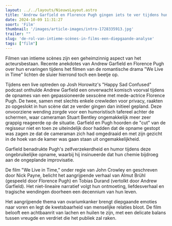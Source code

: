 ```yaml
---
layout: ../../layouts/NieuwsLayout.astro
title: 'Andrew Garfield en Florence Pugh gingen iets te ver tijdens hun sexscene'
date: 2024-10-09 11:31:27
soort: 'Film'
thumbnail: '/images/article-images/intro-1728335913.jpg'
trailer: ""
slug: 'de-rol-van-intieme-scènes-in-films-een-diepgaande-analyse'
tags: ["film"]
---
```


Filmen van intieme scènes zijn een geheimzinnig aspect van het acteursbestaan. Recente anekdotes van Andrew Garfield en Florence Pugh over hun ervaringen tijdens het filmen van de romantische drama "We Live in Time" lichten de sluier hierrond toch een beetje op.

Tijdens een live optreden op Josh Horowitz's "Happy Sad Confused" podcast onthulde Andrew Garfield een onverwacht komisch voorval tijdens de opnames van een gepassioneerde sexscène met mede-actrice Florence Pugh. De twee, samen met slechts enkele crewleden voor privacy, raakten zo opgeslokt in hun scène dat ze verder gingen dan initieel gepland. Deze onvoorziene wending zorgde voor een humoristisch tafereel achter de schermen, waar cameraman Stuart Bentley ongemakkelijk meer zeer grappig reageerde op de situatie. Garfield en Pugh hoorden de "cut" van de regisseur niet en toen ze uiteindelijk door hadden dat de opname gestopt was zagen ze dat de cameraman zich had omgedraaid en met zijn gezicht in de hoek van de kamer was gaan staan uit ongemakkelijkheid.

Garfield benadrukte Pugh's zelfverzekerdheid en humor tijdens deze ongebruikelijke opname, waarbij hij insinueerde dat hun chemie bijdroeg aan de ongeplande improvisatie. 

De film "We Live in Time," onder regie van John Crowley en geschreven door Nick Payne, belicht het aangrijpende verhaal van Almut Brühl (gespeeld door Florence Pugh) en Tobias Durand (vertolkt door Andrew Garfield). Het niet-lineaire narratief volgt hun ontmoeting, liefdesverhaal en tragische wendingen doorheen een decennium van hun leven.

Het aangrijpende thema van ovariumkanker brengt diepgaande emoties naar voren en legt de kwetsbaarheid van menselijke relaties bloot. De film belooft een achtbaanrit van lachen en huilen te zijn, met een delicate balans tussen vreugde en verdriet die het publiek zal raken.
